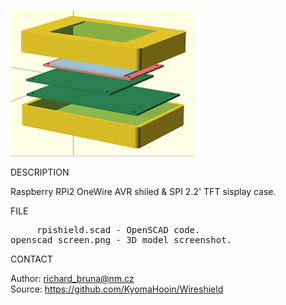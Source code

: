 ![Openscad](https://github.com/KyomaHooin/Wireshield/raw/master/openscad/openscad_screen.png "screenshot")

DESCRIPTION

Raspberry RPi2 OneWire AVR shiled & SPI 2.2' TFT sisplay case.

FILE
<pre>
     rpishield.scad - OpenSCAD code.
openscad_screen.png - 3D model screenshot.
</pre>
CONTACT

Author: richard_bruna@nm.cz<br>
Source: https://github.com/KyomaHooin/Wireshield

